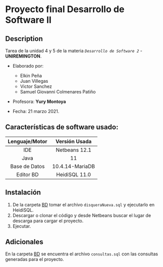 # Proyecto final Desarrollo de Software II

## Description

Tarea de la unidad 4 y 5 de la materia _`Desarrollo de Software 2`_ - **UNIREMINGTON**.

* Elaborado por:
  - Elkin Peña
  - Juan Villegas
  - Victor Sanchez
  - Samuel Giovanni Colmenares Patiño

* Profesora: **Yury Montoya**
* Fecha: 21 marzo 2021.

## Características de software usado:
| Lenguaje/Motor |  Versión Usada  |
|:--------------:|:---------------:|
| IDE            | Netbeans 12.1   |
| Java           | 11              |
| Base de Datos  | 10.4.14-MariaDB |
| Editor BD      | HeidiSQL 11.0   |


## Instalación

1. De la carpeta [BD](http://github.com) tomar el archivo `disqueraNueva.sql` y ejecutarlo en HeidiSQL.
2. Descargar o clonar el código y desde Netbeans buscar el lugar de descarga para cargar el proyecto.
3. Ejecutar.

## Adicionales

En la carpeta [BD](http://github.com) se encuentra el archivo `consultas.sql` con las consultas generadas para el proyecto.
